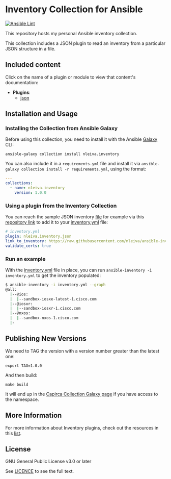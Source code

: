 # Inventory Collection for Ansible

[![Ansible Lint](https://github.com/nleiva/inventory/actions/workflows/ansible-lint.yml/badge.svg)](https://github.com/nleiva/inventory/actions/workflows/ansible-lint.yml)

This repository hosts my personal Ansible inventory collection.

This collection includes a JSON plugin to read an inventory from a particular JSON structure in a file.

## Included content

Click on the name of a plugin or module to view that content's documentation:

  - **Plugins**:
    - [json](docs/json.md)

## Installation and Usage

### Installing the Collection from Ansible Galaxy

Before using this collection, you need to install it with the Ansible [Galaxy](https://galaxy.ansible.com/nleiva/inventory) CLI:

    ansible-galaxy collection install nleiva.inventory

You can also include it in a `requirements.yml` file and install it via `ansible-galaxy collection install -r requirements.yml`, using the format:

```yaml
---
collections:
  - name: nleiva.inventory
    version: 1.0.0
```

### Using a plugin from the Inventory Collection

You can reach the sample JSON inventory [file](hosts.json) for example via this [repository link](https://raw.githubusercontent.com/nleiva/ansible-inventory-plugin/main/hosts.json) to add it to your [inventory.yml](inventory.yml) file:

```yml
# inventory.yml
plugin: nleiva.inventory.json
link_to_inventory: https://raw.githubusercontent.com/nleiva/ansible-inventory-plugin/main/hosts.json
validate_certs: true
```

### Run an example

With the [inventory.yml](inventory.yml) file in place, you can run `ansible-inventory -i inventory.yml` to get the inventory populated:

```bash
$ ansible-inventory -i inventory.yml --graph
@all:
  |--@ios:
  |  |--sandbox-iosxe-latest-1.cisco.com
  |--@iosxr:
  |  |--sandbox-iosxr-1.cisco.com
  |--@nxos:
  |  |--sandbox-nxos-1.cisco.com
  |-

```

## Publishing New Versions

We need to TAG the version with a version number greater than the latest one:

```
export TAG=1.0.0
```

And then build:

```
make build
```

It will end up in the [Capirca Collection Galaxy page](https://galaxy.ansible.com/nleiva/inventory) if you have access to the namespace.

## More Information

For more information about Inventory plugins, check out the resources in this [list](https://github.com/nleiva/ansible-links#inventory-plugins).


## License

GNU General Public License v3.0 or later

See [LICENCE](LICENSE) to see the full text.